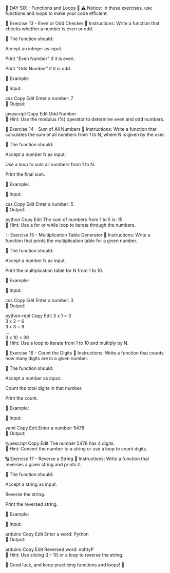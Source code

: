 🌟 DAY SIX - Functions and Loops 🌟
⚠️ Notice: In these exercises, use functions and loops to make your code efficient.

🔄 Exercise 13 - Even or Odd Checker
📌 Instructions:
Write a function that checks whether a number is even or odd.

🔹 The function should:

Accept an integer as input.

Print "Even Number" if it is even.

Print "Odd Number" if it is odd.

🧩 Example:

🔹 Input:

css
Copy
Edit
Enter a number: 7  
🔹 Output:

javascript
Copy
Edit
Odd Number  
📝 Hint: Use the modulus (%) operator to determine even and odd numbers.

🔢 Exercise 14 - Sum of All Numbers
📌 Instructions:
Write a function that calculates the sum of all numbers from 1 to N, where N is given by the user.

🔹 The function should:

Accept a number N as input.

Use a loop to sum all numbers from 1 to N.

Print the final sum.

🧩 Example:

🔹 Input:

css
Copy
Edit
Enter a number: 5  
🔹 Output:

python
Copy
Edit
The sum of numbers from 1 to 5 is: 15  
📝 Hint: Use a for or while loop to iterate through the numbers.

✨ Exercise 15 - Multiplication Table Generator
📌 Instructions:
Write a function that prints the multiplication table for a given number.

🔹 The function should:

Accept a number N as input.

Print the multiplication table for N from 1 to 10.

🧩 Example:

🔹 Input:

css
Copy
Edit
Enter a number: 3  
🔹 Output:

python-repl
Copy
Edit
3 x 1 = 3  
3 x 2 = 6  
3 x 3 = 9  
...  
3 x 10 = 30  
📝 Hint: Use a loop to iterate from 1 to 10 and multiply by N.

🔢 Exercise 16 - Count the Digits
📌 Instructions:
Write a function that counts how many digits are in a given number.

🔹 The function should:

Accept a number as input.

Count the total digits in that number.

Print the count.

🧩 Example:

🔹 Input:

yaml
Copy
Edit
Enter a number: 5478  
🔹 Output:

typescript
Copy
Edit
The number 5478 has 4 digits.  
📝 Hint: Convert the number to a string or use a loop to count digits.

🔠 Exercise 17 - Reverse a String
📌 Instructions:
Write a function that reverses a given string and prints it.

🔹 The function should:

Accept a string as input.

Reverse the string.

Print the reversed string.

🧩 Example:

🔹 Input:

arduino
Copy
Edit
Enter a word: Python  
🔹 Output:

arduino
Copy
Edit
Reversed word: nohtyP  
📝 Hint: Use slicing ([::-1]) or a loop to reverse the string.

🚀 Good luck, and keep practicing functions and loops! 🎯
